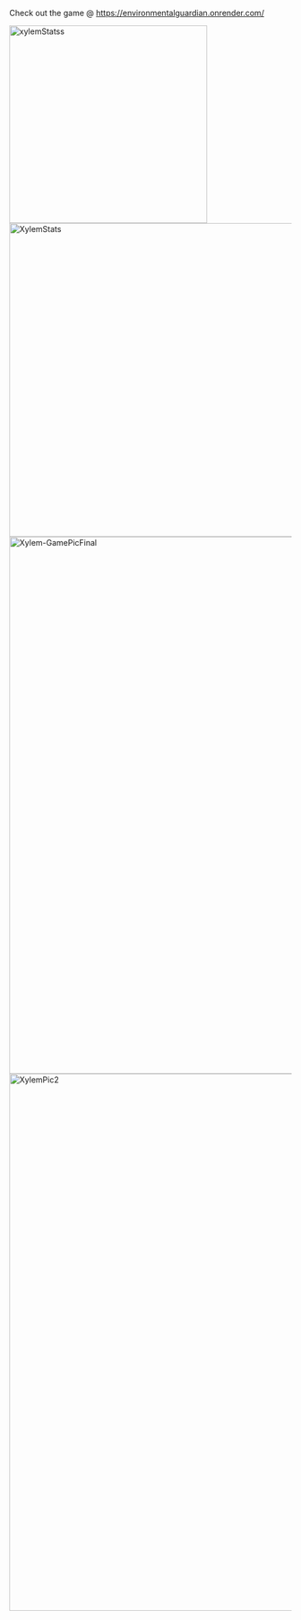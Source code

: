 Check out the game @ https://environmentalguardian.onrender.com/





<img width="353" alt="xylemStatss" src="https://github.com/user-attachments/assets/07b1a9b6-84c3-4caa-8339-2076d235fd97" />




<img width="560" alt="XylemStats" src="https://github.com/user-attachments/assets/02998158-8629-4413-b7ab-a2747ffee9ae" />




<img width="959" alt="Xylem-GamePicFinal" src="https://github.com/user-attachments/assets/8e294be5-a67f-468b-bed9-b1dacf638430" />





<img width="959" alt="XylemPic2" src="https://github.com/user-attachments/assets/0ea3f245-a568-47f3-8048-10afe9b19df9" />
